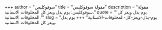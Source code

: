 +++
author = "سوفوكليس"
title = "مقولة سوفوكليس"
description = "مقولة سوفوكليس: يوم يذل ويعز كل المخلوقات الانسانية."
quote = '''يوم يذل ويعز كل المخلوقات الانسانية.''' 
slug = "يوم-يذل-ويعز-كل-المخلوقات-الانسانية"
+++
يوم يذل ويعز كل المخلوقات الانسانية.
